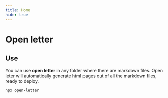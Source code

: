 ```yaml
---
title: Home
hide: true
---
```


# Open letter

## Use

You can use **open letter** in any folder where there are markdown files. Open leter will automatically generate html pages out of all the markdown files, ready to deploy.

```bash
npx open-letter
```
